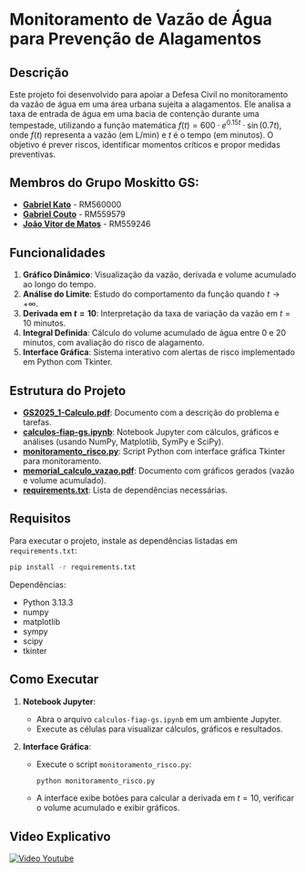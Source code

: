 # Monitoramento de Vazão de Água para Prevenção de Alagamentos

## Descrição
Este projeto foi desenvolvido para apoiar a Defesa Civil no monitoramento da vazão de água em uma área urbana sujeita a alagamentos. Ele analisa a taxa de entrada de água em uma bacia de contenção durante uma tempestade, utilizando a função matemática $f(t) = 600 \cdot e^{0.15t} \cdot \sin(0.7t)$, onde $f(t)$ representa a vazão (em L/min) e $t$ é o tempo (em minutos). O objetivo é prever riscos, identificar momentos críticos e propor medidas preventivas.

## Membros do Grupo Moskitto GS:
- [**Gabriel Kato**](https://github.com/kato8088) - RM560000
- [**Gabriel Couto**](https://github.com/rouri404) - RM559579
- [**João Vitor de Matos**](https://github.com/joaomatosq) - RM559246

## Funcionalidades
1. **Gráfico Dinâmico**: Visualização da vazão, derivada e volume acumulado ao longo do tempo.
2. **Análise do Limite**: Estudo do comportamento da função quando $t \to +\infty$.
3. **Derivada em $t=10$**: Interpretação da taxa de variação da vazão em $t=10$ minutos.
4. **Integral Definida**: Cálculo do volume acumulado de água entre 0 e 20 minutos, com avaliação do risco de alagamento.
5. **Interface Gráfica**: Sistema interativo com alertas de risco implementado em Python com Tkinter.

## Estrutura do Projeto
- [**GS2025_1-Calculo.pdf**](GS2025_1-Calculo.pdf): Documento com a descrição do problema e tarefas.
- [**calculos-fiap-gs.ipynb**](calculos-fiap-gs.ipynb): Notebook Jupyter com cálculos, gráficos e análises (usando NumPy, Matplotlib, SymPy e SciPy).
- [**monitoramento_risco.py**](monitoramento_risco.py): Script Python com interface gráfica Tkinter para monitoramento.
- [**memorial_calculo_vazao.pdf**](memorial_calculo_vazao.pdf): Documento com gráficos gerados (vazão e volume acumulado).
- [**requirements.txt**](requirements.txt): Lista de dependências necessárias.

## Requisitos
Para executar o projeto, instale as dependências listadas em `requirements.txt`:
```bash
pip install -r requirements.txt
```

Dependências:
- Python 3.13.3
- numpy
- matplotlib
- sympy
- scipy
- tkinter

## Como Executar
1. **Notebook Jupyter**:
   - Abra o arquivo `calculos-fiap-gs.ipynb` em um ambiente Jupyter.
   - Execute as células para visualizar cálculos, gráficos e resultados.

2. **Interface Gráfica**:
   - Execute o script `monitoramento_risco.py`:
     ```bash
     python monitoramento_risco.py
     ```
   - A interface exibe botões para calcular a derivada em $t=10$, verificar o volume acumulado e exibir gráficos.

## Video Explicativo
[![Video Youtube](https://img.youtube.com/vi/JtKeJYBKplU/0.jpg)](https://www.youtube.com/watch?v=JtKeJYBKplU)